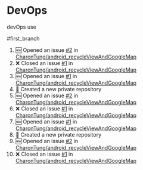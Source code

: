 # DevOps
devOps use 

#first_branch
<!--START_SECTION:activity-->
1. 🆕 Opened an issue [#2](https://github.com/CharonTung/android_recycleViewAndGoogleMap/issues/2) in [CharonTung/android_recycleViewAndGoogleMap](https://github.com/CharonTung/android_recycleViewAndGoogleMap)
2. ❌ Closed an issue [#1](https://github.com/CharonTung/android_recycleViewAndGoogleMap/issues/1) in [CharonTung/android_recycleViewAndGoogleMap](https://github.com/CharonTung/android_recycleViewAndGoogleMap)
3. 🆕 Opened an issue [#1](https://github.com/CharonTung/android_recycleViewAndGoogleMap/issues/1) in [CharonTung/android_recycleViewAndGoogleMap](https://github.com/CharonTung/android_recycleViewAndGoogleMap)
4. 🎉 Created a new private repository
5. 🆕 Opened an issue [#2](https://github.com/CharonTung/android_recycleViewAndGoogleMap/issues/2) in [CharonTung/android_recycleViewAndGoogleMap](https://github.com/CharonTung/android_recycleViewAndGoogleMap)
6. ❌ Closed an issue [#1](https://github.com/CharonTung/android_recycleViewAndGoogleMap/issues/1) in [CharonTung/android_recycleViewAndGoogleMap](https://github.com/CharonTung/android_recycleViewAndGoogleMap)
7. 🆕 Opened an issue [#1](https://github.com/CharonTung/android_recycleViewAndGoogleMap/issues/1) in [CharonTung/android_recycleViewAndGoogleMap](https://github.com/CharonTung/android_recycleViewAndGoogleMap)
8. 🎉 Created a new private repository
9. 🆕 Opened an issue [#2](https://github.com/CharonTung/android_recycleViewAndGoogleMap/issues/2) in [CharonTung/android_recycleViewAndGoogleMap](https://github.com/CharonTung/android_recycleViewAndGoogleMap)
10. ❌ Closed an issue [#1](https://github.com/CharonTung/android_recycleViewAndGoogleMap/issues/1) in [CharonTung/android_recycleViewAndGoogleMap](https://github.com/CharonTung/android_recycleViewAndGoogleMap)
<!--END_SECTION:activity-->